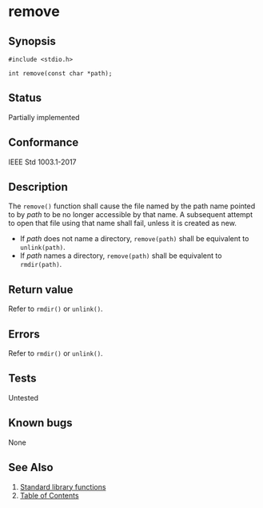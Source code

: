 # remove

## Synopsis

`#include <stdio.h>`

`int remove(const char *path);`

## Status

Partially implemented

## Conformance

IEEE Std 1003.1-2017

## Description

The `remove()` function shall cause the file named by the path name pointed to by _path_ to be no longer accessible by
that name. A subsequent attempt to open that file using that name shall fail, unless it is created as new.

* If _path_ does not name a directory, `remove(path)` shall be equivalent to `unlink(path)`.
* If _path_ names a directory, `remove(path)` shall be equivalent to `rmdir(path)`.

## Return value

Refer to `rmdir()` or `unlink()`.

## Errors

Refer to `rmdir()` or `unlink()`.

## Tests

Untested

## Known bugs

None

## See Also

1. [Standard library functions](../README.md)
2. [Table of Contents](../../../README.md)
